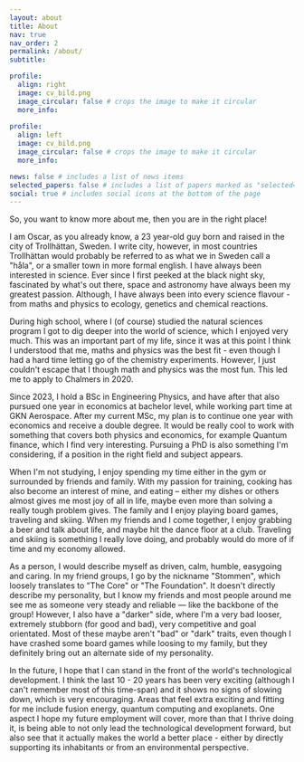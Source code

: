 ```yaml
---
layout: about
title: About
nav: true
nav_order: 2
permalink: /about/
subtitle:

profile:
  align: right
  image: cv_bild.png
  image_circular: false # crops the image to make it circular
  more_info:
  
profile:
  align: left
  image: cv_bild.png
  image_circular: false # crops the image to make it circular
  more_info:

news: false # includes a list of news items
selected_papers: false # includes a list of papers marked as "selected={true}"
social: true # includes social icons at the bottom of the page
---
```

So, you want to know more about me, then you are in the right place!

I am Oscar, as you already know, a 23 year-old guy born and raised in the city of Trollhättan, Sweden. I write city, however, in most countries Trollhättan would probably be referred to as what we in Sweden call a "håla", or a smaller town in more formal english. I have always been interested in science. Ever since I first peeked at the black night sky, fascinated by what's out there, space and astronomy have always been my greatest passion. Although, I have always been into every science flavour - from maths and physics to ecology, genetics and chemical reactions.

During high school, where I (of course) studied the natural sciences program I got to dig deeper into the world of science, which I enjoyed very much. This was an important part of my life, since it was at this point I think I understood that me, maths and physics was the best fit - even though I had a hard time letting go of the chemistry experiments. However, I just couldn't escape that I though math and physics was the most fun. This led me to apply to Chalmers in 2020.

Since 2023, I hold a BSc in Engineering Physics, and have after that also pursued one year in economics at bachelor level, while working part time at GKN Aerospace. After my current MSc, my plan is to continue one year with economics and receive a double degree. It would be really cool to work with something that covers both physics and economics, for example Quantum finance, which I find very interesting. Pursuing a PhD is also something I'm considering, if a position in the right field and subject appears.

When I'm not studying, I enjoy spending my time either in the gym or surrounded by friends and family. With my passion for training, cooking has also become an interest of mine, and eating – either my dishes or others almost gives me most joy of all in life, maybe even more than solving a really tough problem gives. The family and I enjoy playing board games, traveling and skiing. When my friends and I come together, I enjoy grabbing a beer and talk about life, and maybe hit the dance floor at a club. Traveling and skiing is something I really love doing, and probably would do more of if time and my economy allowed.

As a person, I would describe myself as driven, calm, humble, easygoing and caring. In my friend groups, I go by the nickname "Stommen", which loosely translates to "The Core" or "The Foundation". It doesn't directly describe my personality, but I know my friends and most people around me see me as someone very steady and reliable — like the backbone of the group! However, I also have a "darker" side, where I'm a very bad looser, extremely stubborn (for good and bad), very competitive and goal orientated. Most of these maybe aren't "bad" or "dark" traits, even though I have crashed some board games while loosing to my family, but they definitely bring out an alternate side of my personality.

In the future, I hope that I can stand in the front of the world's technological development. I think the last 10 - 20 years has been very exciting (although I can't remember most of this time-span) and it shows no signs of slowing down, which is very encouraging. Areas that feel extra exciting and fitting for me include fusion energy, quantum computing and exoplanets. One aspect I hope my future employment will cover, more than that I thrive doing it, is being able to not only lead the technological development forward, but also see that it actually makes the world a better place - either by directly supporting its inhabitants or from an environmental perspective.
